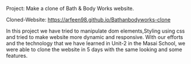 Project: Make a clone of Bath & Body Works website.

Cloned-Website: https://arfeen98.github.io/Bathanbodyworks-clone

In this project we have tried to manipulate dom elements,Styling using css and tried to make website more dynamic and responsive. With our efforts and the technology that
we have learned in Unit-2 in the Masai School, we were able to clone the website in 5 days with the same looking and some features.

 
